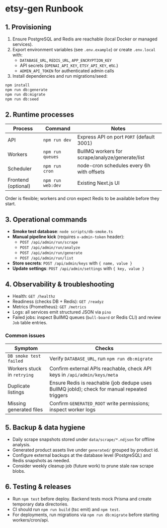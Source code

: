 ﻿# etsy-gen Runbook

## 1. Provisioning

1. Ensure PostgreSQL and Redis are reachable (local Docker or managed services).
2. Export environment variables (see `.env.example`) or create `.env.local` with:
   - `DATABASE_URL`, `REDIS_URL`, `APP_ENCRYPTION_KEY`
   - API secrets (`OPENAI_API_KEY`, `ETSY_API_KEY`, etc.)
   - `ADMIN_API_TOKEN` for authenticated admin calls
3. Install dependencies and run migrations/seed:

```bash
npm install
npm run db:generate
npm run db:migrate
npm run db:seed
```

## 2. Runtime processes

| Process | Command | Notes |
| --- | --- | --- |
| API | `npm run dev` | Express API on port `PORT` (default 3001) |
| Workers | `npm run queues` | BullMQ workers for scrape/analyze/generate/list |
| Scheduler | `npm run cron` | node-cron schedules every 6h with offsets |
| Frontend (optional) | `npm run web:dev` | Existing Next.js UI |

Order is flexible; workers and cron expect Redis to be available before they start.

## 3. Operational commands

- **Smoke test database**: `node scripts/db-smoke.ts`
- **Manual pipeline kick** (requires `x-admin-token` header):
  - `POST /api/admin/run/scrape`
  - `POST /api/admin/run/analyze`
  - `POST /api/admin/run/generate`
  - `POST /api/admin/run/list`
- **Store secrets**: `POST /api/admin/keys` with `{ name, value }`
- **Update settings**: `POST /api/admin/settings` with `{ key, value }`

## 4. Observability & troubleshooting

- Health: `GET /healthz`
- Readiness (checks DB + Redis): `GET /readyz`
- Metrics (Prometheus): `GET /metrics`
- Logs: all services emit structured JSON via `pino`
- Failed jobs: inspect BullMQ queues (`bull-board` or Redis CLI) and review `Job` table entries.

### Common issues

| Symptom | Checks |
| --- | --- |
| `DB smoke test failed` | Verify `DATABASE_URL`, run `npm run db:migrate` |
| Workers stuck in `retrying` | Confirm external APIs reachable, check API keys in `/api/admin/keys/meta` |
| Duplicate listings | Ensure Redis is reachable (job dedupe uses BullMQ jobId); check for manual repeated triggers |
| Missing generated files | Confirm `GENERATED_ROOT` write permissions; inspect worker logs |

## 5. Backup & data hygiene

- Daily scrape snapshots stored under `data/scrape/*.ndjson` for offline analysis.
- Generated product assets live under `generated/` grouped by product id.
- Configure external backups at the database level (PostgreSQL) and Redis snapshots as needed.
- Consider weekly cleanup job (future work) to prune stale raw scrape blobs.

## 6. Testing & releases

- Run `npm test` before deploy. Backend tests mock Prisma and create temporary data directories.
- CI should run `npm run build` (tsc emit) and `npm test`.
- For deployments, run migrations via `npm run db:migrate` before starting workers/cron/api.

